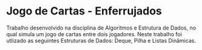 # Jogo de Cartas - Enferrujados

Trabalho desenvolvido na disciplina de Algoritmos e Estrutura de Dados, no qual simula um jogo de cartas entre dois jogadores. 
Neste trabalho foi utlizado as seguintes Estruturas de Dados: Deque, Pilha e Listas Dinâmicas.
